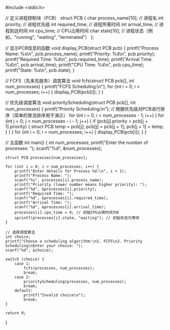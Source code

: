 #include <stdio.h>

// 定义进程控制块（PCB）
struct PCB {
    char process_name[10]; // 进程名
    int priority;          // 进程优先级
    int required_time;     // 进程所需时间
    int arrival_time;      // 进程到达时间
    int cpu_time;          // CPU占用时间
    char state[10];        // 进程状态（例如，"running", "waiting", "terminated"）
};

// 显示PCB信息的函数
void display_PCB(struct PCB pcb) {
    printf("Process Name: %s\n", pcb.process_name);
    printf("Priority: %d\n", pcb.priority);
    printf("Required Time: %d\n", pcb.required_time);
    printf("Arrival Time: %d\n", pcb.arrival_time);
    printf("CPU Time: %d\n", pcb.cpu_time);
    printf("State: %s\n", pcb.state);
}

// FCFS（先来先服务）调度算法
void fcfs(struct PCB pcb[], int num_processes) {
    printf("FCFS Scheduling:\n");
    for (int i = 0; i < num_processes; i++) {
        display_PCB(pcb[i]);
    }
}

// 优先级调度算法
void priorityScheduling(struct PCB pcb[], int num_processes) {
    printf("Priority Scheduling:\n");
    // 根据优先级对PCB进行排序（简单的冒泡排序用于演示）
    for (int i = 0; i < num_processes - 1; i++) {
        for (int j = 0; j < num_processes - i - 1; j++) {
            if (pcb[j].priority > pcb[j + 1].priority) {
                struct PCB temp = pcb[j];
                pcb[j] = pcb[j + 1];
                pcb[j + 1] = temp;
            }
        }
    }
    for (int i = 0; i < num_processes; i++) {
        display_PCB(pcb[i]);
    }
}

// 主函数
int main() {
    int num_processes;
    printf("Enter the number of processes: ");
    scanf("%d", &num_processes);

    struct PCB processes[num_processes];

    for (int i = 0; i < num_processes; i++) {
        printf("Enter details for Process %d:\n", i + 1);
        printf("Process Name: ");
        scanf("%s", processes[i].process_name);
        printf("Priority (lower number means higher priority): ");
        scanf("%d", &processes[i].priority);
        printf("Required Time: ");
        scanf("%d", &processes[i].required_time);
        printf("Arrival Time: ");
        scanf("%d", &processes[i].arrival_time);
        processes[i].cpu_time = 0; // 初始CPU占用时间为0
        sprintf(processes[i].state, "waiting"); // 初始状态为等待
    }

    // 选择调度算法
    int choice;
    printf("Choose a scheduling algorithm:\n1. FCFS\n2. Priority Scheduling\nEnter your choice: ");
    scanf("%d", &choice);

    switch (choice) {
        case 1:
            fcfs(processes, num_processes);
            break;
        case 2:
            priorityScheduling(processes, num_processes);
            break;
        default:
            printf("Invalid choice\n");
            break;
    }

    return 0;
}
